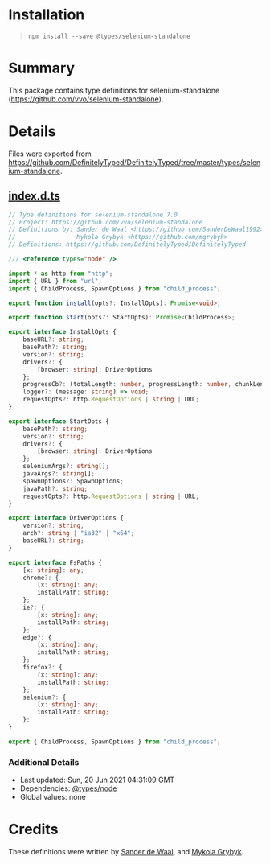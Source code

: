 # Installation
> `npm install --save @types/selenium-standalone`

# Summary
This package contains type definitions for selenium-standalone (https://github.com/vvo/selenium-standalone).

# Details
Files were exported from https://github.com/DefinitelyTyped/DefinitelyTyped/tree/master/types/selenium-standalone.
## [index.d.ts](https://github.com/DefinitelyTyped/DefinitelyTyped/tree/master/types/selenium-standalone/index.d.ts)
````ts
// Type definitions for selenium-standalone 7.0
// Project: https://github.com/vvo/selenium-standalone
// Definitions by: Sander de Waal <https://github.com/SanderDeWaal1992>
//                 Mykola Grybyk <https://github.com/mgrybyk>
// Definitions: https://github.com/DefinitelyTyped/DefinitelyTyped

/// <reference types="node" />

import * as http from "http";
import { URL } from "url";
import { ChildProcess, SpawnOptions } from "child_process";

export function install(opts?: InstallOpts): Promise<void>;

export function start(opts?: StartOpts): Promise<ChildProcess>;

export interface InstallOpts {
    baseURL?: string;
    basePath?: string;
    version?: string;
    drivers?: {
        [browser: string]: DriverOptions
    };
    progressCb?: (totalLength: number, progressLength: number, chunkLength: number) => void;
    logger?: (message: string) => void;
    requestOpts?: http.RequestOptions | string | URL;
}

export interface StartOpts {
    basePath?: string;
    version?: string;
    drivers?: {
        [browser: string]: DriverOptions
    };
    seleniumArgs?: string[];
    javaArgs?: string[];
    spawnOptions?: SpawnOptions;
    javaPath?: string;
    requestOpts?: http.RequestOptions | string | URL;
}

export interface DriverOptions {
    version?: string;
    arch?: string | "ia32" | "x64";
    baseURL?: string;
}

export interface FsPaths {
    [x: string]: any;
    chrome?: {
        [x: string]: any;
        installPath: string;
    };
    ie?: {
        [x: string]: any;
        installPath: string;
    };
    edge?: {
        [x: string]: any;
        installPath: string;
    };
    firefox?: {
        [x: string]: any;
        installPath: string;
    };
    selenium?: {
        [x: string]: any;
        installPath: string;
    };
}

export { ChildProcess, SpawnOptions } from "child_process";

````

### Additional Details
 * Last updated: Sun, 20 Jun 2021 04:31:09 GMT
 * Dependencies: [@types/node](https://npmjs.com/package/@types/node)
 * Global values: none

# Credits
These definitions were written by [Sander de Waal](https://github.com/SanderDeWaal1992), and [Mykola Grybyk](https://github.com/mgrybyk).

